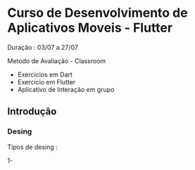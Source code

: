 # Curso de Desenvolvimento de Aplicativos  Moveis - Flutter

Duração : 03/07 a 27/07

Metodo de Avaliação  - Classroom
- Exercicios em Dart
- Exercicio em Flutter
- Aplicativo de Interação em grupo

## Introdução

### Desing

Tipos de desing :

1- 



